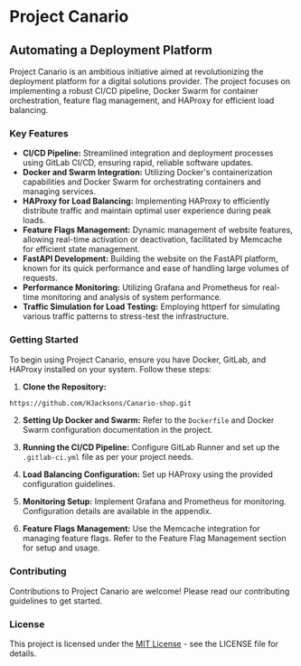 # Project Canario

## Automating a Deployment Platform

Project Canario is an ambitious initiative aimed at revolutionizing the deployment platform for a digital solutions provider. The project focuses on implementing a robust CI/CD pipeline, Docker Swarm for container orchestration, feature flag management, and HAProxy for efficient load balancing.

### Key Features

- **CI/CD Pipeline:** Streamlined integration and deployment processes using GitLab CI/CD, ensuring rapid, reliable software updates.
- **Docker and Swarm Integration:** Utilizing Docker's containerization capabilities and Docker Swarm for orchestrating containers and managing services.
- **HAProxy for Load Balancing:** Implementing HAProxy to efficiently distribute traffic and maintain optimal user experience during peak loads.
- **Feature Flags Management:** Dynamic management of website features, allowing real-time activation or deactivation, facilitated by Memcache for efficient state management.
- **FastAPI Development:** Building the website on the FastAPI platform, known for its quick performance and ease of handling large volumes of requests.
- **Performance Monitoring:** Utilizing Grafana and Prometheus for real-time monitoring and analysis of system performance.
- **Traffic Simulation for Load Testing:** Employing httperf for simulating various traffic patterns to stress-test the infrastructure.

### Getting Started

To begin using Project Canario, ensure you have Docker, GitLab, and HAProxy installed on your system. Follow these steps:

1. **Clone the Repository:**

```bash
https://github.com/HJacksons/Canario-shop.git
```

2. **Setting Up Docker and Swarm:**
Refer to the `Dockerfile` and Docker Swarm configuration documentation in the project.

3. **Running the CI/CD Pipeline:**
Configure GitLab Runner and set up the `.gitlab-ci.yml` file as per your project needs.

4. **Load Balancing Configuration:**
Set up HAProxy using the provided configuration guidelines.

5. **Monitoring Setup:**
Implement Grafana and Prometheus for monitoring. Configuration details are available in the appendix.

6. **Feature Flags Management:**
Use the Memcache integration for managing feature flags. Refer to the Feature Flag Management section for setup and usage.

### Contributing

Contributions to Project Canario are welcome! Please read our contributing guidelines to get started.

### License

This project is licensed under the [MIT License](LICENSE.md) - see the LICENSE file for details.
